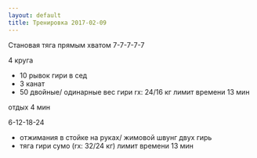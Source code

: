 ```yaml
---
layout: default
title: Тренировка 2017-02-09
---
```


Становая тяга прямым хватом
7-7-7-7-7

4 круга
- 10 рывок гири в сед
- 3 канат
- 50 двойные/ одинарные
вес гири rx: 24/16 кг
лимит времени 13 мин

отдых 4 мин

6-12-18-24
- отжимания в стойке на руках/ жимовой швунг двух гирь
- тяга гири сумо (rx: 32/24 кг)
лимит времени 13 мин